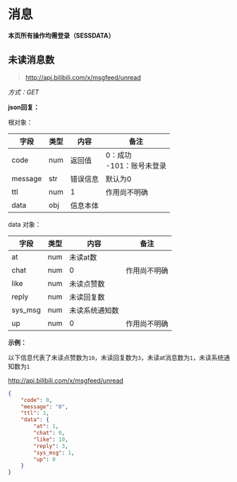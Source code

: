 # 消息

**本页所有操作均需登录（SESSDATA）**

## 未读消息数

> http://api.bilibili.com/x/msgfeed/unread

*方式：GET*

**json回复：**

根对象：

| 字段    | 类型 | 内容     | 备注                          |
| ------- | ---- | -------- | ----------------------------- |
| code    | num  | 返回值   | 0：成功<br />-101：账号未登录 |
| message | str  | 错误信息 | 默认为0                       |
| ttl     | num  | 1        | 作用尚不明确                  |
| data    | obj  | 信息本体 |                               |

data 对象：

| 字段    | 类型 | 内容           | 备注         |
| ------- | ---- | -------------- | ------------ |
| at      | num  | 未读at数       |              |
| chat    | num  | 0              | 作用尚不明确 |
| like    | num  | 未读点赞数     |              |
| reply   | num  | 未读回复数     |              |
| sys_msg | num  | 未读系统通知数 |              |
| up      | num  | 0              | 作用尚不明确 |

**示例：**

以下信息代表了未读点赞数为`10`，未读回复数为`3`，未读at消息数为`1`，未读系统通知数为`1`

http://api.bilibili.com/x/msgfeed/unread

```json
{
	"code": 0,
	"message": "0",
	"ttl": 1,
	"data": {
		"at": 1,
		"chat": 0,
		"like": 10,
		"reply": 3,
		"sys_msg": 1,
		"up": 0
	}
}
```

